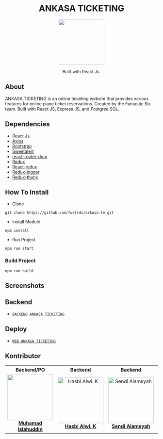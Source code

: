 <h1 align="center">ANKASA TICKETING</h1>

<p align="center">
  <img height="150" src="https://i.ibb.co/WFZVxPb/arkasa-logo.png"  />
</p>
<p align="center">
  Built with React Js.
</p>

## About
ANKASA TICKETING is an online ticketing website that provides various features for online plane ticket reservations. Created by the Fantastic Six team. Built with React JS, Express JS, and Postgree SQL.

## Dependencies
- [React Js](https://(https://reactjs.org)/)
- [Axios](https://www.npmjs.com/package/axios)
- [Bootstrap](https://www.npmjs.com/package/bootstrap)
- [Sweetalert](https://www.npmjs.com/package/sweetalert)
- [react-router-dom](https://www.npmjs.com/package/react-router-dom)
- [Redux](https://www.npmjs.com/package/redux)
- [React-redux](https://www.npmjs.com/package/react-redux)
- [Redux-logger](https://www.npmjs.com/package/redux-logger)
- [Redux-thunk](https://www.npmjs.com/search?q=redux-thunk)


## How To Install

- Clone
```
git clone https://github.com/fwzfrds/arkasa-fe.git
```

- Install Module
```
npm install
```

- Run Project
```
npm run start
```

### Build Project
```
npm run build
```

## Screenshots
  

## Backend
* [`BACKEND ANKASA TICKETING`](https://github.com/muhislah/angkasa_backend)

## Deploy
* [`WEB ANKASA TICKETING`](https://ankasa.vercel.app/)


## Kontributor

<center>
  <table>
    <tr>
      <th>Backend/PO</th>
      <th>Backend</th>
      <th>Backend</th>
      <th>Frontend</th>
      <th>Frontend</th>
      <th>Frontend</th>
    </tr>
    <tr>
      <td align="center">
        <a href="https://github.com/muhislah">
          <img width="150" style="background-size: contain;" src="https://avatars.githubusercontent.com/u/32208840?v=4"><br/>
          <b>Muhamad Islahuddin</b>
        </a>
      </td>
      <td align="center">
        <a href="https://github.com/hasbialwikusmana">
          <img width="150" src="https://avatars.githubusercontent.com/u/97004294?v=4" alt="Hasbi Alwi. K"><br/>
          <b>Hasbi Alwi. K</b>
        </a>
      </td>
      <td align="center">
        <a href="https://github.com/sendialamsyah">
          <img width="150" src="https://avatars.githubusercontent.com/u/103249655?v=4" alt="Sendi Alamsyah"><br/>
          <b>Sendi Alamsyah</b>
        </a>
      </td>
      <td align="center">
        <a href="">
          <img width="150" src="" alt="Irfan Abidin"><br/>
          <b>Irfan Abidin</b>
        </a>
      </td>
      <td align="center">
        <a href="">
          <img width="150" src="https://avatars.githubusercontent.com/u/85775604?v=4" alt="M. Fawwaz Firdaus"><br/>
          <b>M. Fawwaz Firdaus</b>
        </a>
      </td>
      <td align="center">
        <a href="">
          <img width="150" src="https://avatars.githubusercontent.com/u/98700935?v=4" alt="Nisrina Hasna. N"><br/>
          <b>Nisrina Hasna. N</b>
        </a>
      </td>
    </tr>
  </table>
</center>

